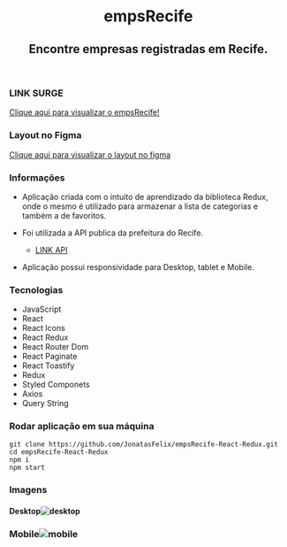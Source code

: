 
<h1 align="center">empsRecife</h1>
<h2 align="center">Encontre empresas registradas em Recife.</h2>
<br>

### LINK SURGE
[Clique aqui para visualizar o empsRecife!](http://empsrecife.surge.sh/)

### Layout no Figma
[Clique aqui para visualizar o layout no figma](https://www.figma.com/file/XmserfJ8UZIhclPutr855u/empsRecife?node-id=0%3A1)

### Informações
- Aplicação criada com o intuito de aprendizado da biblioteca Redux, onde o mesmo é utilizado para armazenar a lista de categorias e também a de favoritos.

- Foi utilizada a API publica da prefeitura do Recife.
	- [LINK API](http://dados.recife.pe.gov.br/dataset/empresas-da-cidade-do-recife/resource/5b2ffd31-2829-4347-adb5-5de43e53cb57)
- Aplicação possui responsividade para Desktop, tablet e Mobile.

### Tecnologias
- JavaScript
- React
- React Icons
- React Redux
- React Router Dom
- React Paginate
- React Toastify
- Redux
- Styled Componets
- Axios
- Query String

### Rodar aplicação em sua máquina
```
git clone https://github.com/JonatasFelix/empsRecife-React-Redux.git
cd empsRecife-React-Redux
npm i
npm start
```

### Imagens
#### Desktop![desktop](https://user-images.githubusercontent.com/20983673/188332769-37e3651c-6094-4831-8989-04bac014abb8.png)
### Mobile![mobile](https://user-images.githubusercontent.com/20983673/188333019-e8825fed-48ea-4410-99ba-abe9607b5fd5.png)




